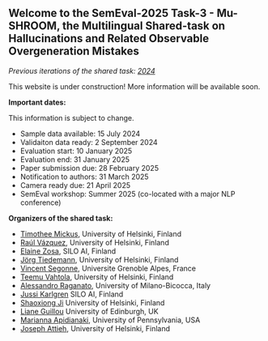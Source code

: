 ## Welcome to the SemEval-2025 Task-3 - Mu-SHROOM, the Multilingual Shared-task on Hallucinations and Related Observable Overgeneration Mistakes

_Previous iterations of the shared task: [2024](/2024)_

This website is under construction! More information will be available soon.

**Important dates:**

This information is subject to change.
- Sample data available: 15 July 2024
- Validaiton data ready: 2 September 2024
- Evaluation start: 10 January 2025
- Evaluation end: 31 January 2025
- Paper submission due: 28 February 2025
- Notification to authors: 31 March 2025
- Camera ready due: 21 April 2025
- SemEval workshop: Summer 2025 (co-located with a major NLP conference)


**Organizers of the shared task:**

- [Timothee Mickus](https://timotheemickus.github.io/), 
University of Helsinki, Finland
- [Raúl Vázquez](https://jrvc.github.io/), 
University of Helsinki, Finland
- [Elaine Zosa](https://ezosa.github.io/), 
SILO AI, Finland
- [Jörg Tiedemann](https://blogs.helsinki.fi/tiedeman/), 
University of Helsinki, Finland
- [Vincent Segonne](), 
Universite Grenoble Alpes, France
- [Teemu Vahtola](), 
University of Helsinki, Finland
- [Alessandro Raganato](https://raganato.github.io/), 
University of Milano-Bicocca, Italy
- [Jussi Karlgren](https://www.lingvi.st/)
SILO AI, Finland
- [Shaoxiong Ji](https://www.mv.helsinki.fi/home/shaoxion/)
University of Helsinki, Finland
- [Liane Guillou](https://sites.google.com/site/lianeguillou/home)
University of Edinburgh, UK
- [Marianna Apidianaki](https://mariannaapi.github.io/), 
University of Pennsylvania, USA
- [Joseph Attieh](), 
University of Helsinki, Finland
